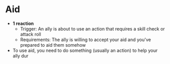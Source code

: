 # Aid
* **1 reaction**
	* Trigger: An ally is about to use an action that requires a skill check or attack roll
	* Requirements: The ally is willing to accept your aid and you've prepared to aid them somehow
* To use aid, you need to do something (usually an action) to help your ally dur